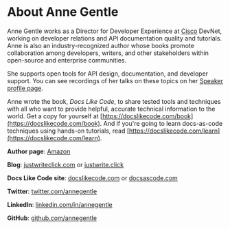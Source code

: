 # About Anne Gentle 

Anne Gentle works as a Director for Developer Experience at [Cisco](https://developer.cisco.com) DevNet, working on developer relations and API documentation quality and tutorials. Anne is also an industry-recognized author whose books promote collaboration among developers, writers, and other stakeholders within open-source and enterprise communities. 

She supports open tools for API design, documentation, and developer support. You can see recordings of her talks on these topics on her [Speaker profile page](https://justwriteclick.com/speaker-profile/).

Anne wrote the book, _Docs Like Code_, to share tested tools and techniques with all who want to provide helpful, accurate technical information to the world. Get a copy for yourself at [https://docslikecode.com/book](https://docslikecode.com/book). And if you're going to learn docs-as-code techniques using hands-on tutorials, read [https://docslikecode.com/learn](https://docslikecode.com/learn).

**Author page**: [Amazon](https://www.amazon.com/-/e/B002J0HCPK)

**Blog**: [justwriteclick.com](https://justwriteclick.com) or [justwrite.click](http://justwrite.click)

**Docs Like Code site**: [docslikecode.com](https://docslikecode.com) or [docsascode.com](http://docsascode.com)

**Twitter**: [twitter.com/annegentle](https://twitter.com/annegentle)

**LinkedIn**: [linkedin.com/in/annegentle](https://linkedin.com/in/annegentle)

**GitHub**: [github.com/annegentle](https://github.com/annegentle)
